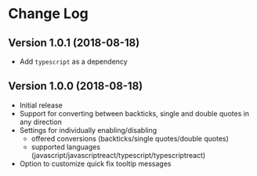 # Change Log

## Version 1.0.1 (2018-08-18)
- Add `typescript` as a dependency

## Version 1.0.0 (2018-08-18)
- Initial release
- Support for converting between backticks, single and double quotes in any direction
- Settings for individually enabling/disabling
  - offered conversions (backticks/single quotes/double quotes)
  - supported languages (javascript/javascriptreact/typescript/typescriptreact)
- Option to customize quick fix tooltip messages
